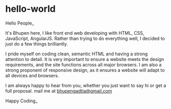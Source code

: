 # hello-world

Hello People_

It's Bhupen here, I like front end web developing with HTML, CSS, JavaScript, AngularJS. Rather than trying to do everything well, I decided to just do a few things brilliantly.

I pride myself on coding clean, semantic HTML and having a strong attention to detail. It is very important to ensure a website meets the design requirements, and the site functions across all major browsers. I am also a strong proponent of responsive design, as it ensures a website will adapt to all devices and browsers.

I am always happy to hear from you, whether you just want to say hi or get a full proposal.
mail me at bhupengadtia@gmail.com

Happy Coding_
